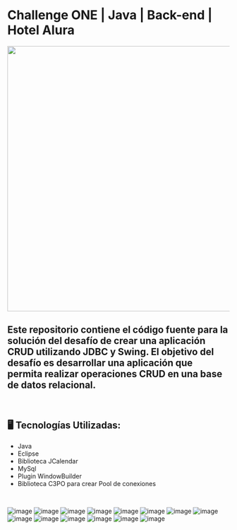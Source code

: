# Challenge ONE | Java | Back-end | Hotel Alura

<p align="center" >
     <img width="600" heigth="600" src="https://user-images.githubusercontent.com/91544872/189419249-06b539da-7cf2-4d40-a711-618a5c872096.png">
</p>


## Este repositorio contiene el código fuente para la solución del desafío de crear una aplicación CRUD utilizando JDBC y Swing. El objetivo del desafío es desarrollar una aplicación que permita realizar operaciones CRUD en una base de datos relacional.
</br>

## 🖥️ Tecnologías Utilizadas:

- Java
- Eclipse
- Biblioteca JCalendar
- MySql
- Plugin WindowBuilder
- Biblioteca C3PO para crear Pool de conexiones
 </br>

![image](https://user-images.githubusercontent.com/113076640/235794466-d1c54c57-feac-4fdd-9af6-049d9014dd19.png)
![image](https://user-images.githubusercontent.com/113076640/235794517-b1e2cb4f-6afe-4ed9-830c-8ad976c56800.png)
![image](https://user-images.githubusercontent.com/113076640/235794565-1e561a35-f186-4172-aa2c-feb10621657c.png)
![image](https://user-images.githubusercontent.com/113076640/235794593-7e036674-2d16-43d8-b925-53dc900b09cd.png)
![image](https://user-images.githubusercontent.com/113076640/235794670-98a87b0a-a622-434b-82b0-a6a8c55881d4.png)
![image](https://user-images.githubusercontent.com/113076640/235794772-1c64ade3-d6da-4c32-a101-968946a4cd76.png)
![image](https://user-images.githubusercontent.com/113076640/235794792-dbbae725-d0ee-4671-a418-869e9130c7dc.png)
![image](https://user-images.githubusercontent.com/113076640/235794819-67e09393-e857-42ad-874b-df6a4afe24db.png)
![image](https://user-images.githubusercontent.com/113076640/235794847-eed97095-bfd2-4ae4-9f52-72de7aa4027a.png)
![image](https://user-images.githubusercontent.com/113076640/235794919-5617a882-8c1e-4a79-ab94-f7ab4a6834bd.png)
![image](https://user-images.githubusercontent.com/113076640/235795227-903de4b4-d320-436a-ae0b-67ba2d939575.png)
![image](https://user-images.githubusercontent.com/113076640/235795867-cb60fcb1-3828-401d-912f-47eebfb0421f.png)
![image](https://user-images.githubusercontent.com/113076640/235795897-204c2d34-b47e-4feb-bee1-482b2b13f570.png)
![image](https://user-images.githubusercontent.com/113076640/235795996-59fca628-fb08-49c4-804b-79b70c54348d.png)



